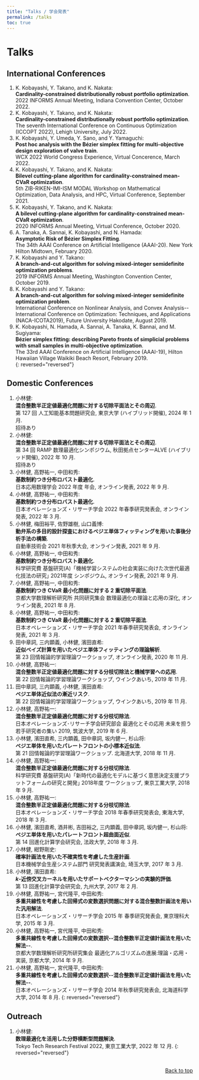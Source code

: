 ```yaml
---
title: "Talks / 学会発表"
permalink: /talks
toc: true
---
```


# Talks 

<script type="text/x-mathjax-config">MathJax.Hub.Config({tex2jax:{inlineMath:[['\$','\$'],['\\(','\\)']],processEscapes:true},CommonHTML: {matchFontHeight:false}});</script>
<script type="text/javascript" async src="https://cdnjs.cloudflare.com/ajax/libs/mathjax/2.7.1/MathJax.js?config=TeX-MML-AM_CHTML"></script>


## International Conferences
1. K. Kobayashi, Y. Takano, and K. Nakata:  
**Cardinality-constrained distributionally robust portfolio optimization**.  
2022 INFORMS Annual Meeting, Indiana Convention Center, October 2022.
1. K. Kobayashi, Y. Takano, and K. Nakata:  
**Cardinality-constrained distributionally robust portfolio optimization**.  
The seventh International Conference on Continuous Optimization (ICCOPT 2022), Lehigh University, July 2022.
1. K. Kobayashi, Y. Umeda, Y. Sano, and Y. Yamaguchi:  
**Post hoc analysis with the Bézier simplex fitting for multi-objective design exploration of valve train**.  
WCX 2022  World Congress Experience, Virtual Concerence, March 2022.
1. K. Kobayashi, Y. Takano, and K. Nakata:  
**Bilevel cutting-plane algorithm for cardinality-constrained mean-CVaR optimization**.  
 5th ZIB-RIKEN-IMI-ISM MODAL Workshop on Mathematical Optimization, Data Analysis, and HPC, Virtual Conference, September 2021.
1. K. Kobayashi, Y. Takano, and K. Nakata:  
**A bilevel cutting-plane algorithm for cardinality-constrained mean-CVaR optimization**.  
 2020 INFORMS Annual Meeting, Virtual Conference, October 2020.
1. A. Tanaka, A. Sannai, K. Kobayashi, and N. Hamada:  
**Asymptotic Risk of Bézier Simplex Fitting**.  
The 34th AAAI Conference on Artificial Intelligence (AAAI-20).   New York Hilton Midtown, February 2020.
1. K. Kobayashi and Y. Takano:  
**A branch-and-cut algorithm for solving mixed-integer semidefinite optimization problems**.  
 2019 INFORMS Annual Meeting, Washington Convention Center, October 2019.
1. K. Kobayashi and Y. Takano:  
**A branch-and-cut algorithm for solving mixed-integer semidefinite optimization problem**.  
International Conference on Nonlinear Analysis, and Convex Analysis--International Conference on Optimization: Techniques, and Applications (NACA-ICOTA2019), Future University Hakodate, August 2019.
1. K. Kobayashi, N. Hamada, A. Sannai, A. Tanaka, K. Bannai, and M. Sugiyama:  
**Bézier simplex fitting: describing Pareto fronts of simplicial problems with small samples in multi-objective optimization**.  
The 33rd AAAI Conference on Artificial Intelligence (AAAI-19), Hilton Hawaiian Village Waikiki Beach Resort, February 2019.   
{: reversed="reversed"}

## Domestic Conferences
1. 小林健:  
**混合整数半正定値最適化問題に対する切除平面法とその周辺**.  
第 127 回 人工知能基本問題研究会, 東京大学 (ハイブリッド開催), 2024 年 1 月.   
<span class="badge bg-info">招待あり</span>
1. 小林健:  
**混合整数半正定値最適化問題に対する切除平面法とその周辺**.  
第 34 回 RAMP 数理最適化シンポジウム, 秋田拠点センターALVE (ハイブリッド開催), 2022 年 10 月.   
<span class="badge bg-info">招待あり</span>
1. 小林健, 高野祐一, 中田和秀:  
**基数制約つき分布ロバスト最適化**.  
日本応用数理学会 2022 年度 年会, オンライン発表, 2022 年 9 月. 
1. 小林健, 高野祐一, 中田和秀:  
**基数制約つき分布ロバスト最適化**.  
日本オペレーションズ・リサーチ学会 2022 年春季研究発表会, オンライン発表, 2022 年 3 月. 
1. 小林健, 梅田裕平, 佐野雄樹, 山口義博:  
**動弁系の多目的設計探査におけるベジエ単体フィッティングを用いた事後分析手法の構築**.  
自動車技術会 2021 年秋季大会, オンライン発表, 2021 年 9 月.
1. 小林健, 高野祐一, 中田和秀:  
**基数制約つき分布ロバスト最適化**.  
科学研究費 基盤研究(A)「機械学習システムの社会実装に向けた次世代最適化技法の研究｣ 2021年度 シンポジウム, オンライン発表, 2021 年 9 月.
1. 小林健, 高野祐一, 中田和秀:  
**基数制約つき CVaR 最小化問題に対する 2 重切除平面法**.  
京都大学数理解析研究所 共同研究集会 数理最適化の理論と応用の深化, オンライン発表, 2021 年 8 月.
1. 小林健, 高野祐一, 中田和秀:  
**基数制約つき CVaR 最小化問題に対する 2 重切除平面法**.  
日本オペレーションズ・リサーチ学会 2021 年春季研究発表会, オンライン発表, 2021 年 3 月.
1.  田中章詞, 三内顕義, 小林健, 濱田直希:   
**近似ベイズ計算を用いたベジエ単体フィッティングの理論解析**.   
第 23 回情報論的学習理論ワークショップ, オンライン発表, 2020 年 11 月.
1. 小林健, 高野祐一:   
**混合整数半正定値最適化問題に対する分枝切除法と機械学習への応用**.  
第 22 回情報論的学習理論ワークショップ, ウインクあいち, 2019 年 11 月.
1.  田中章詞, 三内顕義, 小林健, 濱田直希:  
**ベジエ単体近似法の漸近リスク**.   
第 22 回情報論的学習理論ワークショップ, ウインクあいち, 2019 年 11 月.
1. 小林健, 高野祐一:     
**混合整数半正定値最適化問題に対する分枝切除法**.  
 日本オペレーションズ･リサーチ学会研究部会 最適化とその応用 未来を担う若手研究者の集い 2019, 筑波大学, 2019 年 6 月.
1. 小林健, 濱田直希, 三内顕義, 田中章詞, 坂内健一, 杉山将:  
**ベジエ単体を用いたパレートフロントの小標本近似法**.    
第 21 回情報論的学習理論ワークショップ. 北海道大学, 2018 年 11 月.
1. 小林健, 高野祐一:  
**混合整数半正定値最適化問題に対する分枝切除法**.  
科学研究費 基盤研究(A)「新時代の最適化モデルに基づく意思決定支援プラットフォームの研究と開発｣ 2018年度 ワークショップ, 東京工業大学, 2018 年 9 月.
1. 小林健, 高野祐一:  
**混合整数半正定値最適化問題に対する分枝切除法**.  
日本オペレーションズ・リサーチ学会 2018 年春季研究発表会, 東海大学, 2018 年 3 月.
1. 小林健, 濱田直希, 酒井彬, 吉田裕之, 三内顕義, 田中章詞, 坂内健一, 杉山将:          
**ベジエ単体を用いたパレートフロント超曲面近似**.          
第 14 回進化計算学会研究会, 法政大学, 2018 年 3 月.
1. 小林健, 紺野剛史:  
**確率計画法を用いた不確実性を考慮した生産計画**.  
日本機械学会生産システム部門 研究発表講演会, 埼玉大学, 2017 年 3 月.
1. 小林健, 濱田直希:  
**$k$-近傍交叉カーネルを用いたサポートベクターマシンの実験的評価**.      
第 13 回進化計算学会研究会, 九州大学, 2017 年 2 月.
1. 小林健, 高野祐一, 宮代隆平, 中田和秀:   
**多重共線性を考慮した回帰式の変数選択問題に対する混合整数計画法を用いた汎用解法**.      
日本オペレーションズ・リサーチ学会 2015 年 春季研究発表会, 東京理科大学, 2015 年 3 月.
1. 小林健, 高野祐一, 宮代隆平, 中田和秀:   
**多重共線性を考慮した回帰式の変数選択--混合整数半正定値計画法を用いた解法--**.    
京都大学数理解析研究所研究集会 最適化アルゴリズムの進展:理論・応用・実装, 京都大学, 2014 年 9 月.
1. 小林健, 高野祐一, 宮代隆平, 中田和秀:   
**多重共線性を考慮した回帰式の変数選択--混合整数半正定値計画法を用いた解法--**.   
日本オペレーションズ・リサーチ学会 2014 年秋季研究発表会, 北海道科学大学, 2014 年 8 月.
{: reversed="reversed"}


## Outreach
1. 小林健:   
**数理最適化を活用した分野横断型問題解決**.  
Tokyo Tech Research Festival 2022, 東京工業大学, 2022 年 12 月.
{: reversed="reversed"}

<p class="sample" style="text-align:end;">
<br>
 <a href="#top">Back to top</a>
</p>
